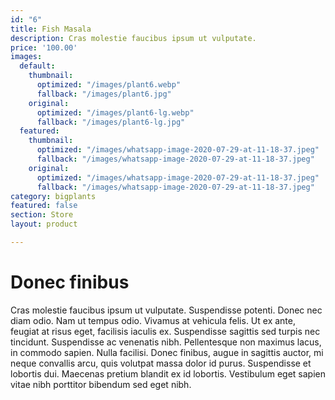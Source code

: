 ```yaml
---
id: "6"
title: Fish Masala
description: Cras molestie faucibus ipsum ut vulputate.
price: '100.00'
images:
  default:
    thumbnail:
      optimized: "/images/plant6.webp"
      fallback: "/images/plant6.jpg"
    original:
      optimized: "/images/plant6-lg.webp"
      fallback: "/images/plant6-lg.jpg"
  featured:
    thumbnail:
      optimized: "/images/whatsapp-image-2020-07-29-at-11-18-37.jpeg"
      fallback: "/images/whatsapp-image-2020-07-29-at-11-18-37.jpeg"
    original:
      optimized: "/images/whatsapp-image-2020-07-29-at-11-18-37.jpeg"
      fallback: "/images/whatsapp-image-2020-07-29-at-11-18-37.jpeg"
category: bigplants
featured: false
section: Store
layout: product

---
```

# Donec finibus

Cras molestie faucibus ipsum ut vulputate. Suspendisse potenti. Donec nec diam odio. Nam ut tempus odio. Vivamus at vehicula felis. Ut ex ante, feugiat at risus eget, facilisis iaculis ex. Suspendisse sagittis sed turpis nec tincidunt. Suspendisse ac venenatis nibh. Pellentesque non maximus lacus, in commodo sapien. Nulla facilisi. Donec finibus, augue in sagittis auctor, mi neque convallis arcu, quis volutpat massa dolor id purus. Suspendisse et lobortis dui. Maecenas pretium blandit ex id lobortis. Vestibulum eget sapien vitae nibh porttitor bibendum sed eget nibh.
